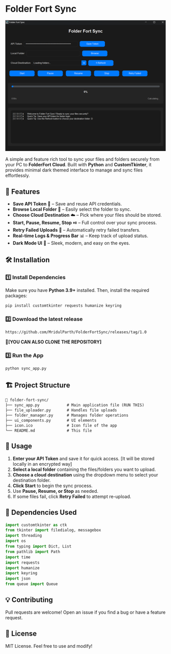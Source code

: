 # Folder Fort Sync

![Folder Fort Sync UI](screenshot.png)

A simple and feature rich tool to sync your files and folders securely from your PC to **FolderFort Cloud**. Built with **Python** and **CustomTkinter**, it provides minimal dark themed interface to manage and sync files effortlessly.

## 🚀 Features
- **Save API Token** 🔑 – Save and reuse API credentials.
- **Browse Local Folder** 📂 – Easily select the folder to sync.
- **Choose Cloud Destination** ☁️ – Pick where your files should be stored.
- **Start, Pause, Resume, Stop** ⏯️ – Full control over your sync process.
- **Retry Failed Uploads** 🔄 – Automatically retry failed transfers.
- **Real-time Logs & Progress Bar** 📊 – Keep track of upload status.
- **Dark Mode UI** 🌙 – Sleek, modern, and easy on the eyes.

## 🛠️ Installation

### 1️⃣ Install Dependencies
Make sure you have **Python 3.9+** installed. Then, install the required packages:

```sh
pip install customtkinter requests humanize keyring
```

### 2️⃣ Download the latest release
```sh
https://github.com/MridulParth/FolderFortSync/releases/tag/1.0
```
**🔴[YOU CAN ALSO CLONE THE REPOSITORY]**


### 3️⃣ Run the App
```sh
python sync_app.py
```

## 🏗️ Project Structure
```
📁 folder-fort-sync/
├── sync_app.py            # Main application file (RUN THIS)
├── file_uploader.py       # Handles file uploads
├── folder_manager.py      # Manages folder operations
├── ui_components.py       # UI elements
├── icon.ico               # Icon file of the app
└── README.md              # This file
```

## 📝 Usage
1. **Enter your API Token** and save it for quick access. [It will be stored locally in an encrypted way]
2. **Select a local folder** containing the files/folders you want to upload.
3. **Choose a cloud destination** using the dropdown menu to select your destination folder.
4. **Click Start** to begin the sync process.
5. Use **Pause, Resume, or Stop** as needed.
6. If some files fail, click **Retry Failed** to attempt re-upload.

## 🔧 Dependencies Used
```python
import customtkinter as ctk
from tkinter import filedialog, messagebox
import threading
import os
from typing import Dict, List
from pathlib import Path
import time
import requests
import humanize
import keyring
import json
from queue import Queue
```

## 💡 Contributing
Pull requests are welcome! Open an issue if you find a bug or have a feature request.

## 📜 License
MIT License. Feel free to use and modify!
